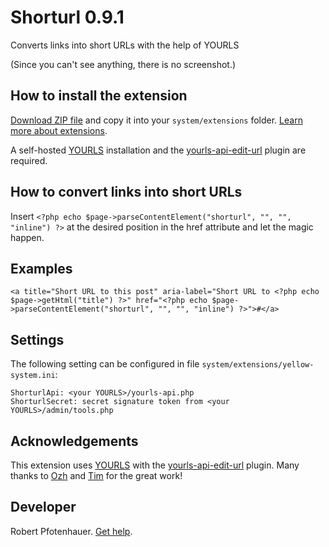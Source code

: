 # Shorturl 0.9.1

Converts links into short URLs with the help of YOURLS

(Since you can't see anything, there is no screenshot.)

## How to install the extension

[Download ZIP file](https://github.com/pftnhr/yellow-shorturl/archive/refs/heads/main.zip) and copy it into your `system/extensions` folder. [Learn more about extensions](https://github.com/annaesvensson/yellow-update).

A self-hosted [YOURLS](https://github.com/YOURLS) installation and the [yourls-api-edit-url](https://github.com/timcrockford/yourls-api-edit-url) plugin are required.

## How to convert links into short URLs

Insert `<?php echo $page->parseContentElement("shorturl", "", "", "inline") ?>` at the desired position in the href attribute and let the magic happen.

## Examples

    <a title="Short URL to this post" aria-label="Short URL to <?php echo $page->getHtml("title") ?>" href="<?php echo $page->parseContentElement("shorturl", "", "", "inline") ?>">#</a>

## Settings

The following setting can be configured in file `system/extensions/yellow-system.ini`:

    ShorturlApi: <your YOURLS>/yourls-api.php
    ShorturlSecret: secret signature token from <your YOURLS>/admin/tools.php

## Acknowledgements

This extension uses [YOURLS](https://github.com/YOURLS) with the [yourls-api-edit-url](https://github.com/timcrockford/yourls-api-edit-url) plugin. Many thanks to [Ozh](https://github.com/ozh) and [Tim](https://github.com/timcrockford) for the great work!            


## Developer

Robert Pfotenhauer. [Get help](https://datenstrom.se/yellow/help/).

